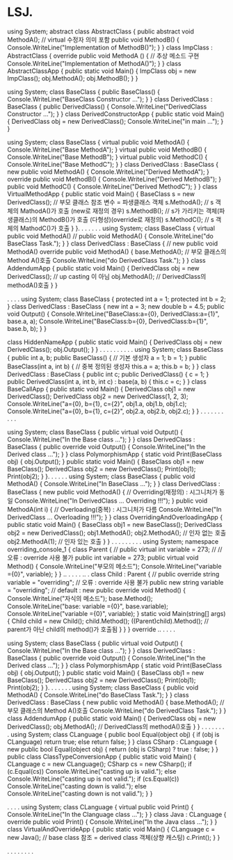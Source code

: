 # LSJ.
using System;
abstract class AbstractClass {
public abstract void MethodA(); // virtual 수정자 의미 포함
public void MethodB() {
Console.WriteLine("Implementation of MethodB()");
}
}
class ImpClass : AbstractClass {
override public void MethodA () { // 추상 메소드 구현
Console.WriteLine("Implementation of MethodA()");
}
}
class AbstractClassApp {
public static void Main() {
ImpClass obj = new ImpClass();
obj.MethodA();
obj.MethodB();
}
}

using System;
class BaseClass {
public BaseClass() {
Console.WriteLine("BaseClass Constructor ...");
}
}
class DerivedClass : BaseClass {
public DerivedClass() {
Console.WriteLine("DerivedClass Constructor ...");
}
}
class DerivedConstructorApp {
public static void Main() {
DerivedClass obj = new DerivedClass();
Console.WriteLine("in main ...");
}
}

using System;
class BaseClass {
virtual public void MethodA() {
Console.WriteLine("Base MethodA");
}
virtual public void MethodB() {
Console.WriteLine("Base MethodB");
}
virtual public void MethodC() {
Console.WriteLine("Base MethodC");
}
}
class DerivedClass : BaseClass {
new public void MethodA() {
Console.WriteLine("Derived MethodA");
}
override public void MethodB() {
Console.WriteLine("Derived MethodB");
}
public void MethodC() {
Console.WriteLine("Derived MethodC");
}
}
class VirtualMethodApp {
public static void Main() {
BaseClass s = new DerivedClass(); // 부모 클래스 참조 변수 = 파생클래스 객체
s.MethodA(); // s 객체의 MathodA()가 호출 (new로 재정의 경우)
s.MethodB(); // s가 가리키는 객체(파생클래스)의 MethodB()가 호출 (다형성)(override로 재정의)
s.MethodC(); // s 객체의 MathodC()가 호출
}
}.
.
.
.
.
.
.
using System;
class BaseClass
{
virtual public void MethodA()
// public void MethodA()
{
Console.WriteLine("do BaseClass Task.");
}
}
class DerivedClass : BaseClass
{
// new public void MethodA()
override public void MethodA()
{
base.MethodA(); // 부모 클래스의 Method A()호출
Console.WriteLine("do DerivedClass Task.");
}
}
class AddendumApp
{
public static void Main()
{
DerivedClass obj = new DerivedClass(); // up casting 이 아님
obj.MethodA(); // DerivedClass의 methodA()호출
}
}

.
.
.
.
using System;
class BaseClass {
protected int a = 1;
protected int b = 2;
}
class DerivedClass : BaseClass {
new int a = 3;
new double b = 4.5;
public void Output() {
Console.WriteLine("BaseClass:a={0}, DerivedClass:a={1}", base.a, a);
Console.WriteLine("BaseClass:b={0}, DerivedClass:b={1}", base.b, b);
}
}

class HiddenNameApp {
public static void Main() {
DerivedClass obj = new DerivedClass();
obj.Output();
}
}
.
.
.
.
.
.
.
.
.
.
using System;
class BaseClass {
public int a, b;
public BaseClass() { // 기본 생성자
a = 1; b = 1;
}
public BaseClass(int a, int b) { // 중복 정의된 생성자
this.a = a; this.b = b;
}
}
class DerivedClass : BaseClass {
public int c;
public DerivedClass() {
c = 1;
}
public DerivedClass(int a, int b, int c) : base(a, b) {
this.c = c;
}
}
class BaseCallApp {
public static void Main() {
DerivedClass obj1 = new DerivedClass();
DerivedClass obj2 = new DerivedClass(1, 2, 3);
Console.WriteLine("a={0}, b={1}, c={2}", obj1.a, obj1.b, obj1.c);
Console.WriteLine("a={0}, b={1}, c={2}", obj2.a, obj2.b, obj2.c);
}
}
.
.
.
.
.
.
.
.
.
.

using System;
class BaseClass {
public virtual void Output() {
Console.WriteLine("In the Base class ...");
}
}
class DerivedClass : BaseClass {
public override void Output() {
Console.WriteLine("In the Derived class ...");
}
}
class PolymorphismApp {
static void Print(BaseClass obj) {
obj.Output();
}
public static void Main() {
BaseClass obj1 = new BaseClass();
DerivedClass obj2 = new DerivedClass();
Print(obj1);
Print(obj2);
}
}.
.
.
.
.
.
using System;
class BaseClass {
public void MethodA() {
Console.WriteLine("In BaseClass ...");
}
}
class DerivedClass : BaseClass {
new public void MethodA() { // Overriding(재정의) : 시그니처가 동일
Console.WriteLine("In DerivedClass ... Overriding !!!");
}
public void MethodA(int i) { // Overloading(중복) : 시그니처가 다름
Console.WriteLine("In DerivedClass ... Overloading !!!");
}
}
class OverridingAndOverloadingApp {
public static void Main() {
BaseClass obj1 = new BaseClass();
DerivedClass obj2 = new DerivedClass();
obj1.MethodA();
obj2.MethodA(); // 인자 없는 호출
obj2.MethodA(1); // 인자 있는 호출
}
}
.
.
.
.
.
.
.
.
.
using System;
namespace overriding_console_1
{
class Parent
{
// public virtual int variable = 273; // // 오류 : override 사용 불가
public int variable = 273;
public virtual void Method()
{
Console.WriteLine("부모의 메소드");
Console.WriteLine("variable ={0}", variable);
}
}
..
.
.
.
.
..
.
class Child : Parent
{
// public override string variable = "overriding"; // 오류 : override 사용 불가
public new string variable = "overriding"; // default : new
public override void Method()
{
Console.WriteLine("자식의 메소드");
base.Method();
Console.WriteLine("base: variable ={0}", base.variable);
Console.WriteLine("variable ={0}", variable);
}
static void Main(string[] args)
{
Child child = new Child();
child.Method();
((Parent)child).Method(); // parent가 아닌 child의 method()가 호출됨
}
}
}
override
..
.
.
.
.


using System;
class BaseClass {
public virtual void Output() {
Console.WriteLine("In the Base class ...");
}
}
class DerivedClass : BaseClass {
public override void Output() {
Console.WriteLine("In the Derived class ...");
}
}
class PolymorphismApp {
static void Print(BaseClass obj) {
obj.Output();
}
public static void Main() {
BaseClass obj1 = new BaseClass();
DerivedClass obj2 = new DerivedClass();
Print(obj1);
Print(obj2);
}
}.
.
.
.
.
.
.
using System;
class BaseClass {
public void MethodA() {
Console.WriteLine("do BaseClass Task.");
}
}
class DerivedClass : BaseClass {
new public void MethodA() {
base.MethodA(); // 부모 클래스의 Method A()호출
Console.WriteLine("do DerivedClass Task.");
}
}
class AddendumApp {
public static void Main() {
DerivedClass obj = new DerivedClass();
obj.MethodA(); // DerivedClass의 methodA()호출
}
}
.
.
.
.
.
.
.
.
using System;
class CLanguage {
public bool Equal(object obj) {
if (obj is CLanguage) return true;
else return false;
}
}
class CSharp : CLanguage {
new public bool Equal(object obj) {
return (obj is CSharp) ? true : false;
}
}
public class ClassTypeConversionApp {
public static void Main() {
CLanguage c = new CLanguage();
CSharp cs = new CSharp();
if (c.Equal(cs)) Console.WriteLine("casting up is valid.");
else Console.WriteLine("casting up is not valid.");
if (cs.Equal(c)) Console.WriteLine("casting down is valid.");
else Console.WriteLine("casting down is not valid.");
}
}

.
.
.
.
using System;
class CLanguage {
virtual public void Print() {
Console.WriteLine("In the Clanguage class ...");
}
}
class Java : CLanguage {
override public void Print() {
Console.WriteLine("In the Java class ...");
}
}
class VirtualAndOverrideApp {
public static void Main() {
CLanguage c = new Java(); // base class 참조 = derived class 객체(상향 캐스팅)
c.Print();
}
}

.
.
.
.
.
.
.
.
